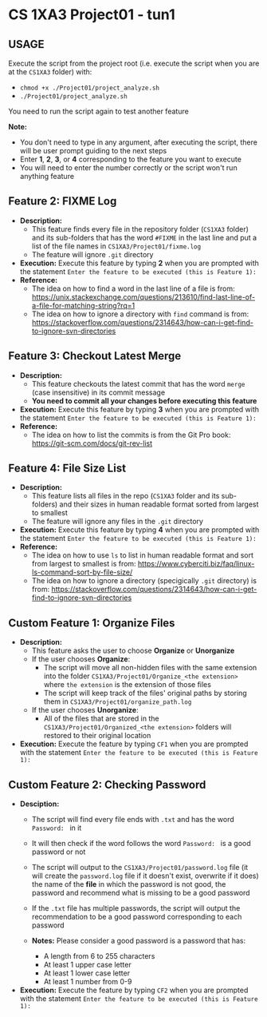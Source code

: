 # CS 1XA3 Project01 - tun1

## USAGE
Execute the script from the project root (i.e. execute the script when you are at the `CS1XA3` folder) with:
* `chmod +x ./Project01/project_analyze.sh`
* `./Project01/project_analyze.sh`

You need to run the script again to test another feature
   
**Note:** 
* You don't need to type in any argument, after executing the script, there will be user prompt guiding to the next steps
* Enter __1__, __2__, __3__, or __4__ corresponding to the feature you want to execute
* You will need to enter the number correctly or the script won't run anything feature

## Feature 2: FIXME Log
* __Description:__ 
    * This feature finds every file in the repository folder (`CS1XA3` folder) and its sub-folders that has the word `#FIXME` in the last line and put a list of the file names in `CS1XA3/Project01/fixme.log`
    * The feature will ignore `.git` directory
* __Execution:__ Execute this feature by typing __2__ when you are prompted with the statement `Enter the feature to be executed (this is Feature 1): `
* __Reference:__ 
    * The idea on how to find a word in the last line of a file is from: https://unix.stackexchange.com/questions/213610/find-last-line-of-a-file-for-matching-string?rq=1
    * The idea on how to ignore a directory with `find` command is from: https://stackoverflow.com/questions/2314643/how-can-i-get-find-to-ignore-svn-directories


## Feature 3: Checkout Latest Merge
* __Description:__ 
    * This feature checkouts the latest commit that has the word `merge` (case insensitive) in its commit message
    * __You need to commit all your changes before executing this feature__
* __Execution:__ Execute this feature by typing __3__ when you are prompted with the statement `Enter the feature to be executed (this is Feature 1): `
* __Reference:__ 
    * The idea on how to list the commits is from the Git Pro book: https://git-scm.com/docs/git-rev-list


## Feature 4: File Size List
* __Description:__ 
    * This feature lists all files in the repo (`CS1XA3` folder and its sub-folders) and their sizes in human readable format sorted from largest to smallest
    * The feature will ignore any files in the `.git` directory
* __Execution:__ Execute this feature by typing __4__ when you are prompted with the statement `Enter the feature to be executed (this is Feature 1): `
* __Reference:__
    * The idea on how to use `ls` to list in human readable format and sort from largest to smallest is from: https://www.cyberciti.biz/faq/linux-ls-command-sort-by-file-size/
    * The idea on how to ignore a directory (specigically `.git` directory) is from: https://stackoverflow.com/questions/2314643/how-can-i-get-find-to-ignore-svn-directories

<!--
## Feature 5:
* Description: This feature asks the user to enter an extension and outputs the number of files in the repo with that extension
* Execution: Execute this feature by typing `5` when you are prompted with the statement `Enter the feature to be executed (this is Feature 1): `
* Reference:
    * The idea on how to count files by extension is from: https://www.2daygeek.com/how-to-count-files-by-extension-in-linux/
-->

## Custom Feature 1: Organize Files
* __Description:__
    * This feature asks the user to choose __Organize__ or __Unorganize__
    * If the user chooses __Organize__:
        * The script will move all non-hidden files with the same extension into the folder `CS1XA3/Project01/Organize_<the extension>` where `the extension` is the extension of those files
        * The script will keep track of the files' original paths by storing them in `CS1XA3/Project01/organize_path.log` 
    * If the user chooses __Unorganize__:
        * All of the files that are stored in the `CS1XA3/Project01/Organized_<the extension>` folders will restored to their original location
* __Execution:__ Execute the feature by typing `CF1` when you are prompted with the statement `Enter the feature to be executed (this is Feature 1): `

## Custom Feature 2: Checking Password
* __Desciption:__ 
    * The script will find every file ends with `.txt` and has the word `Password: ` in it
    * It will then check if the word follows the word `Password: ` is a good password or not
    * The script will output to the `CS1XA3/Project01/password.log` file (it will create the `password.log` file if it doesn't exist, overwrite if it does) the name of the __file__ in which the password is not good, the password and recommend what is missing to be a good password
    * If the `.txt` file has multiple passwords, the script will output the recommendation to be a good password corresponding to each password

    * __Notes:__ Please consider a good password is a password that has:
        * A length from 6 to 255 characters
        * At least 1 upper case letter
        * At least 1 lower case letter
        * At least 1 number from 0-9
* __Execution:__ Execute the feature by typing `CF2` when you are prompted with the statement `Enter the feature to be executed (this is Feature 1): `

    